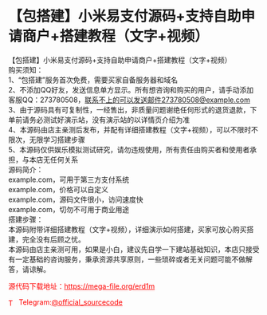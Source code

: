 # 【包搭建】小米易支付源码+支持自助申请商户+搭建教程（文字+视频）

【包搭建】小米易支付源码+支持自助申请商户+搭建教程（文字+视频）<br>购买须知：<br>1、“包搭建”服务首次免费，需要买家自备服务器和域名<br>2、不添加QQ好友，发送信息单方显示。所有想咨询和购买的用户，请手动添加客服QQ：273780508，联系不上的可以发送邮件273780508@example.com<br>3、由于源码具有可复制性，一经售出，非质量问题谢绝任何形式的退货退款，下单前请务必测试好演示站，没有演示站的以详情页介绍为准<br>4、本源码由店主亲测后发布，并配有详细搭建教程（文字+视频），可以不限时不限次，无限学习搭建步骤<br>5、本源码仅供娱乐模拟测试研究，请勿违规使用，所有责任由购买者和使用者承担，与本店无任何关系<br>源码简介：<br>example.com，可用于第三方支付系统<br>example.com，价格可以自定义<br>example.com，源码文件很小，访问速度快<br>example.com，切勿不可用于商业用途<br>搭建步骤：<br>本源码附带详细搭建教程（文字+视频），详细演示如何搭建，买家可放心购买搭建，完全没有后顾之忧。<br>本源码由店主亲测可用，如果是小白，建议先自学一下建站基础知识，本店只接受有一定基础的咨询服务，秉承资源共享原则，一些琐碎或者无关问题可能不做解答，请谅解。<br>


<p style="color: red;">源代码下载地址：<a href="https://mega-file.org/erd1m" style="color: red;">https://mega-file.org/erd1m</a></p><p style="color: red;"><img src="https://cdn-icons-png.flaticon.com/512/2111/2111646.png" alt="Telegram Icon" style="width: 16px; vertical-align: middle; margin-right: 5px;">Telegram:<a href="https://t.me/official_sourcecode" style="color: red;">@official_sourcecode</a></p>